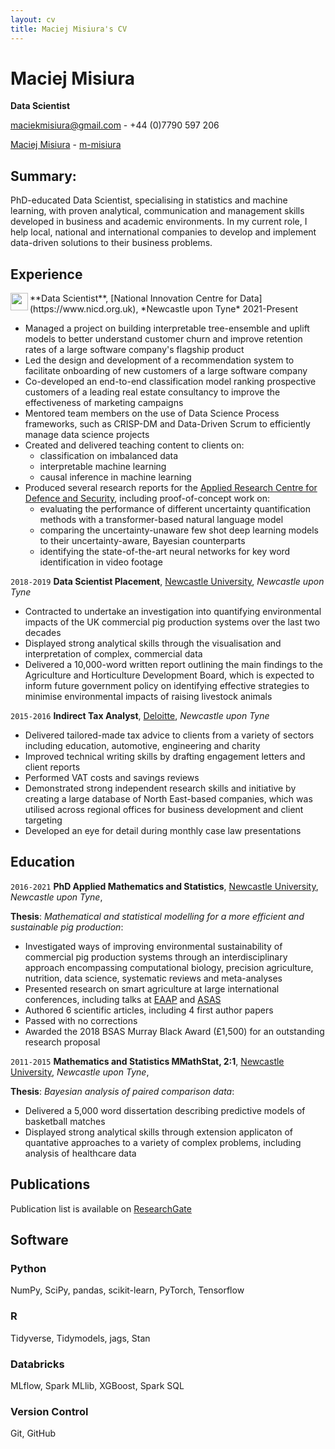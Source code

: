 ```yaml
---
layout: cv
title: Maciej Misiura's CV
---
```

# Maciej Misiura
**Data Scientist**

<a href="maciekmisiura@gmail.com"><i class="fas fa-envelope"></i> maciekmisiura@gmail.com</a> - <i class="fas fa-phone"></i> +44 (0)7790 597 206 

<div id="webaddress">
  <a href="https://uk.linkedin.com/in/maciej-misiura-1a97681b8"><i class="fab fa-linkedin"></i> Maciej Misiura</a> - 
  <a href="https://github.com/m-misiura"><i class="fab fa-github"></i> m-misiura</a> 
</div>

## <i class="fa-solid fa-highlighter"></i> Summary: 

PhD-educated Data Scientist, specialising in statistics and machine learning, with proven analytical, communication and management skills developed in business and academic environments. In my current role, I help local, national and international companies to develop and implement data-driven solutions to their business problems.

## <i class="fas fa-briefcase"></i> Experience

<img align="left" src="https://pbs.twimg.com/profile_images/1326568947773288448/UJdkzxQ7_400x400.jpg" style="width: 2em;">
**Data Scientist**, 
[National Innovation Centre for Data](https://www.nicd.org.uk), 
*Newcastle upon Tyne*
2021-Present

- Managed a project on building interpretable tree-ensemble and uplift models to better understand customer churn and improve retention rates of a large software company's flagship product
- Led the design and development of a recommendation system to facilitate onboarding of new customers of a large software company
- Co-developed an end-to-end classification model ranking prospective customers of a leading real estate consultancy to improve the effectiveness of marketing campaigns
- Mentored team members on the use of Data Science Process frameworks, such as CRISP-DM and Data-Driven Scrum to efficiently manage data science projects 
- Created and delivered teaching content to clients on: 
  - classification on imbalanced data
  - interpretable machine learning
  - causal inference in machine learning
- Produced several research reports for the [Applied Research Centre for Defence and Security](https://www.turing.ac.uk/research/research-projects/applied-research-centre-defence-and-security), including proof-of-concept work on: 
  - evaluating the performance of different uncertainty quantification methods with a transformer-based natural language model
  - comparing the uncertainty-unaware few shot deep learning models to their uncertainty-aware, Bayesian counterparts
  - identifying the state-of-the-art neural networks for key word identification in video footage

`2018-2019`
**Data Scientist Placement**, [Newcastle University](https://www.ncl.ac.uk), *Newcastle upon Tyne*
- Contracted to undertake an investigation into quantifying environmental impacts of the UK commercial pig production systems over the last two decades
- Displayed strong analytical skills through the visualisation and interpretation of complex, commercial data
- Delivered a 10,000-word written report outlining the main findings to the Agriculture and Horticulture Development Board, which is expected to inform future government policy on identifying effective strategies to minimise environmental impacts of raising livestock animals

`2015-2016`
**Indirect Tax Analyst**, [Deloitte](https://www2.deloitte.com/uk/en.html), *Newcastle upon Tyne*
- Delivered tailored-made tax advice to clients from a variety of sectors including education, automotive, engineering and charity
- Improved technical writing skills by drafting engagement letters and client reports
- Performed VAT costs and savings reviews
- Demonstrated strong independent research skills and initiative by creating a large database of North East-based companies, which was utilised across regional offices for business development and client targeting
- Developed an eye for detail during monthly case law presentations

## <i class="fas fa-graduation-cap"></i> Education

`2016-2021`
**PhD Applied Mathematics and Statistics**, [Newcastle University](https://www.ncl.ac.uk), *Newcastle upon Tyne*,

**Thesis**: *Mathematical and statistical modelling for a more efficient and sustainable pig production*:
- Investigated ways of improving environmental sustainability of commercial pig production systems through an interdisciplinary approach encompassing computational biology, precision agriculture, nutrition, data science, systematic reviews and meta-analyses
- Presented research on smart agriculture at large international conferences, including talks at [EAAP](https://hal.inrae.fr/hal-03039253) and [ASAS](https://www.ncbi.nlm.nih.gov/pmc/articles/PMC6666733/)
- Authored 6 scientific articles, including 4 first author papers
- Passed with no corrections
- Awarded the 2018 BSAS Murray Black Award (£1,500) for an outstanding research proposal

`2011-2015`
**Mathematics and Statistics MMathStat, 2:1**, [Newcastle University](https://www.ncl.ac.uk), *Newcastle upon Tyne*,

**Thesis**: *Bayesian analysis of paired comparison data*:
- Delivered a 5,000 word dissertation describing predictive models of basketball matches
- Displayed strong analytical skills through extension applicaton of quantative approaches to a variety of complex problems, including analysis of healthcare data

## <i class="fas fa-book"></i> Publications

Publication list is available on [ResearchGate](https://www.researchgate.net/profile/Maciej-Misiura)

## <i class="fas fa-laptop"></i> Software

### <i class="fab fa-python"></i> Python

NumPy, SciPy, pandas, scikit-learn, PyTorch, Tensorflow

### <i class="fab fa-r-project"></i> R 

Tidyverse, Tidymodels, jags, Stan

### <i class="fas fa-layer-group"></i> Databricks 

MLflow, Spark MLlib, XGBoost, Spark SQL

### <i class="fab fa-github"></i> Version Control

Git, GitHub
